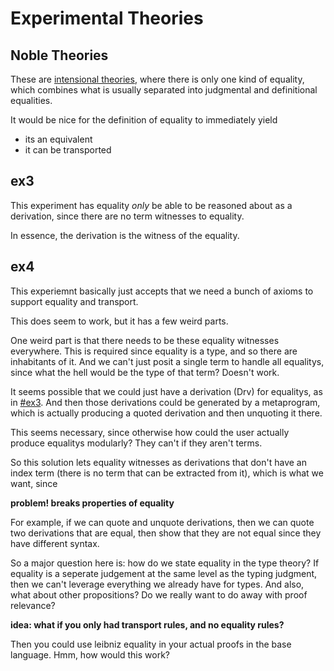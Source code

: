 # Experimental Theories

## Noble Theories

These are [intensional theories](https://ncatlab.org/nlab/show/intensional+type+theory), where there is only one kind of equality, which combines what is usually separated into judgmental and definitional equalities.

It would be nice for the definition of equality to immediately yield
  - its an equivalent
  - it can be transported

## ex3

This experiment has equality _only_ be able to be reasoned about as a derivation, since there are no term witnesses to equality.

In essence, the derivation is the witness of the equality.

## ex4

This experiemnt basically just accepts that we need a bunch of axioms to support
equality and transport.

This does seem to work, but it has a few weird parts.

One weird part is that there needs to be these equality witnesses everywhere.
This is required since equality is a type, and so there are inhabitants of it. 
And we can't just posit a single term to handle all equalitys, since what the hell would be the type of that term? Doesn't work.

It seems possible that we could just have a derivation (Drv) for equalitys, as in [#ex3](#ex3).
And then those derivations could be generated by a metaprogram, which is actually producing a quoted derivation and then unquoting it there.

This seems necessary, since otherwise how could the user actually produce equalitys modularly? They can't if they aren't terms.

So this solution lets equality witnesses as derivations that don't have an index term (there is no term that can be extracted from it), which is what we want, since 

**problem! breaks properties of equality**

For example, if we can quote and unquote derivations, then we can quote two derivations that are equal, then show that they are not equal since they have different syntax.

So a major question here is: how do we state equality in the type theory?
If equality is a seperate judgement at the same level as the typing judgment, then we can't leverage everything we already have for types.
And also, what about other propositions? Do we really want to do away with proof relevance?

**idea: what if you only had transport rules, and no equality rules?**

Then you could use leibniz equality in your actual proofs in the base language. Hmm, how would this work?



